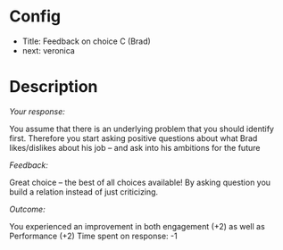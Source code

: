 # Config
 - Title: Feedback on choice C (Brad)
 - next: veronica

# Description
*Your response:*

You assume that there is an underlying problem that you should identify first.
Therefore you start asking positive questions about what Brad likes/dislikes about his job – and ask into his ambitions for the future

*Feedback:*

Great choice – the best of all choices available!
By asking question you build a relation instead of just criticizing.

*Outcome:*

You experienced an improvement in both engagement (+2) as well as  Performance (+2)
Time spent on response: -1

